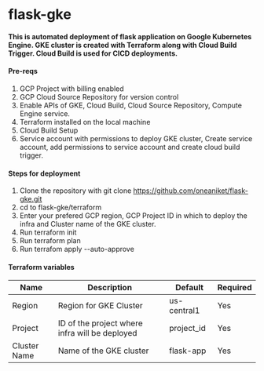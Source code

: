 # flask-gke
#### This is automated deployment of flask application on Google Kubernetes Engine. GKE cluster is created with Terraform along with Cloud Build Trigger. Cloud Build is used for CICD deployments. 

#### Pre-reqs
1. GCP Project with billing enabled
2. GCP Cloud Source Repository for version control
3. Enable APIs of GKE, Cloud Build, Cloud Source Repository, Compute Engine service.
4. Terraform installed on the local machine
5. Cloud Build Setup
6. Service account with permissions to deploy GKE cluster, Create service account, add permissions to service account and create cloud build trigger.

#### Steps for deployment
1. Clone the repository with git clone https://github.com/oneaniket/flask-gke.git
2. cd to flask-gke/terraform
3. Enter your prefered GCP region, GCP Project ID in which to deploy the infra and Cluster name of the GKE cluster.
4. Run terraform init
5. Run terraform plan
6. Run terrafom apply --auto-approve

#### Terraform variables
| Name | Description | Default | Required |
| -----|--------------|-----------|------------------------ |
| Region | Region for GKE Cluster | us-central1 | Yes |
| Project | ID of the project where infra will be deployed | project_id | Yes |
| Cluster Name | Name of the GKE cluster | flask-app | Yes |
